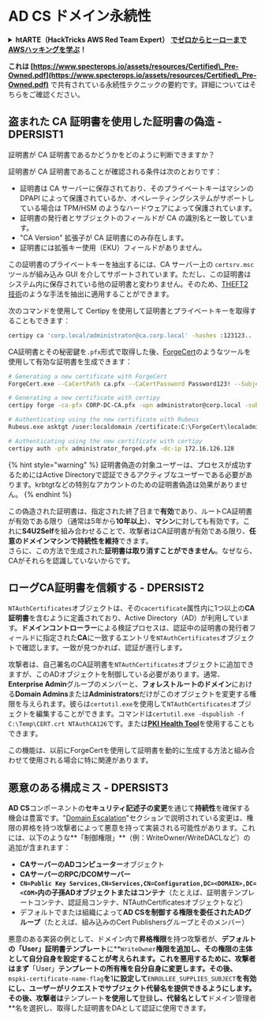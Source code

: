 # AD CS ドメイン永続性

<details>

<summary><strong>htARTE（HackTricks AWS Red Team Expert）</strong> <a href="https://training.hacktricks.xyz/courses/arte"><strong>でゼロからヒーローまでAWSハッキングを学ぶ</strong></a><strong>！</strong></summary>

HackTricks をサポートする他の方法:

* **HackTricks で企業を宣伝したい** または **HackTricks をPDFでダウンロードしたい** 場合は [**SUBSCRIPTION PLANS**](https://github.com/sponsors/carlospolop) をチェックしてください！
* [**公式PEASS＆HackTricksスワッグ**](https://peass.creator-spring.com)を手に入れる
* [**The PEASS Family**](https://opensea.io/collection/the-peass-family)、当社の独占的な [**NFTs**](https://opensea.io/collection/the-peass-family) コレクションを発見する
* **💬 [Discord グループ](https://discord.gg/hRep4RUj7f)** または [telegram グループ](https://t.me/peass) に **参加** または **Twitter** 🐦 [**@carlospolopm**](https://twitter.com/carlospolopm) **をフォロー** してください。
* **ハッキングテクニックを共有するために PR を送信して** [**HackTricks**](https://github.com/carlospolop/hacktricks) と [**HackTricks Cloud**](https://github.com/carlospolop/hacktricks-cloud) の github リポジトリに貢献する。

</details>

**これは [https://www.specterops.io/assets/resources/Certified\_Pre-Owned.pdf](https://www.specterops.io/assets/resources/Certified\_Pre-Owned.pdf)** で共有されている永続性テクニックの要約です。詳細についてはそちらをご確認ください。

## 盗まれた CA 証明書を使用した証明書の偽造 - DPERSIST1

証明書が CA 証明書であるかどうかをどのように判断できますか？

証明書が CA 証明書であることが確認される条件は次のとおりです：

- 証明書は CA サーバーに保存されており、そのプライベートキーはマシンの DPAPI によって保護されているか、オペレーティングシステムがサポートしている場合は TPM/HSM のようなハードウェアによって保護されています。
- 証明書の発行者とサブジェクトのフィールドが CA の識別名と一致しています。
- "CA Version" 拡張子が CA 証明書にのみ存在します。
- 証明書には拡張キー使用（EKU）フィールドがありません。

この証明書のプライベートキーを抽出するには、CA サーバー上の `certsrv.msc` ツールが組み込み GUI を介してサポートされています。ただし、この証明書はシステム内に保存されている他の証明書と変わりません。そのため、[THEFT2 技術](certificate-theft.md#user-certificate-theft-via-dpapi-theft2)のような手法を抽出に適用することができます。

次のコマンドを使用して Certipy を使用して証明書とプライベートキーを取得することもできます：
```bash
certipy ca 'corp.local/administrator@ca.corp.local' -hashes :123123.. -backup
```
CA証明書とその秘密鍵を`.pfx`形式で取得した後、[ForgeCert](https://github.com/GhostPack/ForgeCert)のようなツールを使用して有効な証明書を生成できます：
```bash
# Generating a new certificate with ForgeCert
ForgeCert.exe --CaCertPath ca.pfx --CaCertPassword Password123! --Subject "CN=User" --SubjectAltName localadmin@theshire.local --NewCertPath localadmin.pfx --NewCertPassword Password123!

# Generating a new certificate with certipy
certipy forge -ca-pfx CORP-DC-CA.pfx -upn administrator@corp.local -subject 'CN=Administrator,CN=Users,DC=CORP,DC=LOCAL'

# Authenticating using the new certificate with Rubeus
Rubeus.exe asktgt /user:localdomain /certificate:C:\ForgeCert\localadmin.pfx /password:Password123!

# Authenticating using the new certificate with certipy
certipy auth -pfx administrator_forged.pfx -dc-ip 172.16.126.128
```
{% hint style="warning" %}
証明書偽造の対象ユーザーは、プロセスが成功するためにはActive Directoryで認証できるアクティブなユーザーである必要があります。krbtgtなどの特別なアカウントのための証明書偽造は効果がありません。
{% endhint %}

この偽造された証明書は、指定された終了日まで**有効**であり、ルートCA証明書が有効である限り（通常は5年から**10年以上**）、**マシン**に対しても有効です。これに**S4U2Self**を組み合わせることで、攻撃者はCA証明書が有効である限り、**任意のドメインマシンで持続性を維持**できます。\
さらに、この方法で生成された**証明書は取り消すことができません**。なぜなら、CAがそれらを認識していないからです。

## ローグCA証明書を信頼する - DPERSIST2

`NTAuthCertificates`オブジェクトは、その`cacertificate`属性内に1つ以上の**CA証明書**を含むように定義されており、Active Directory（AD）が利用しています。**ドメインコントローラー**による検証プロセスは、認証中の証明書の発行者フィールドに指定された**CA**に一致するエントリを`NTAuthCertificates`オブジェクトで確認します。一致が見つかれば、認証が進行します。

攻撃者は、自己署名のCA証明書を`NTAuthCertificates`オブジェクトに追加できますが、このADオブジェクトを制御している必要があります。通常、**Enterprise Admin**グループのメンバーと、**フォレストルートのドメイン**における**Domain Admins**または**Administrators**だけがこのオブジェクトを変更する権限を与えられます。彼らは`certutil.exe`を使用して`NTAuthCertificates`オブジェクトを編集することができます。コマンドは`certutil.exe -dspublish -f C:\Temp\CERT.crt NTAuthCA126`です。または[**PKI Health Tool**](https://docs.microsoft.com/en-us/troubleshoot/windows-server/windows-security/import-third-party-ca-to-enterprise-ntauth-store#method-1---import-a-certificate-by-using-the-pki-health-tool)を使用することもできます。

この機能は、以前にForgeCertを使用して証明書を動的に生成する方法と組み合わせて使用される場合に特に関連があります。

## 悪意のある構成ミス - DPERSIST3

**AD CS**コンポーネントの**セキュリティ記述子の変更**を通じて**持続性**を確保する機会は豊富です。"[Domain Escalation](domain-escalation.md)"セクションで説明されている変更は、権限の昇格を持つ攻撃者によって悪意を持って実装される可能性があります。これには、以下のような**「制御権限」**（例：WriteOwner/WriteDACLなど）の追加が含まれます：

- **CAサーバーのADコンピューター**オブジェクト
- **CAサーバーのRPC/DCOMサーバー**
- **`CN=Public Key Services,CN=Services,CN=Configuration,DC=<DOMAIN>,DC=<COM>`**内の**子孫ADオブジェクトまたはコンテナ**（たとえば、証明書テンプレートコンテナ、認証局コンテナ、NTAuthCertificatesオブジェクトなど）
- デフォルトでまたは組織によって**AD CSを制御する権限を委任されたADグループ**（たとえば、組み込みのCert Publishersグループとそのメンバー）

悪意のある実装の例として、ドメイン内で**昇格権限**を持つ攻撃者が、**デフォルトの「User」証明書テンプレート**に**`WriteOwner`**権限を追加し、その権限の主体として自分自身を設定することが考えられます。これを悪用するために、攻撃者はまず**「User」**テンプレートの所有権を自分自身に変更します。その後、**`mspki-certificate-name-flag`**を**1**に設定して**`ENROLLEE_SUPPLIES_SUBJECT`**を有効にし、ユーザーがリクエストでサブジェクト代替名を提供できるようにします。その後、攻撃者は**テンプレート**を使用して**登録**し、代替名として**ドメイン管理者**名を選択し、取得した証明書をDAとして認証に使用できます。
